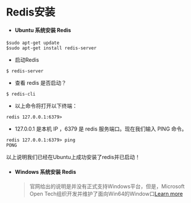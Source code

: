 # Redis安装

* #### Ubuntu 系统安装 Redis

```
$sudo apt-get update
$sudo apt-get install redis-server
```

* 启动Redis

```
$ redis-server
```

* 查看 redis 是否启动？

```
$ redis-cli
```

* 以上命令将打开以下终端：

```
redis 127.0.0.1:6379>
```

* 127.0.0.1 是本机 IP ，6379 是 redis 服务端口。现在我们输入 PING 命令。

```
redis 127.0.0.1:6379> ping
PONG
```

以上说明我们已经在Ubuntu上成功安装了redis并已启动！

* #### Windows 系统安装 Redis

  > 官网给出的说明是并没有正式支持Windows平台，但是，Microsoft Open Tech组织开发并维护了面向Win64的Window口[Learn more](https://github.com/MSOpenTech/redis)



